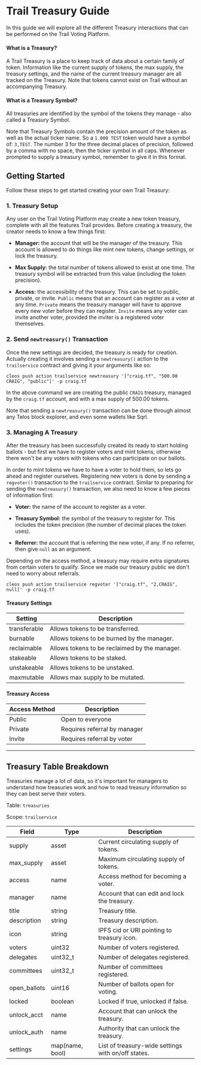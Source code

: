 # Trail Treasury Guide

In this guide we will explore all the different Treasury interactions that can be performed on the Trail Voting Platform.

#### What is a Treasury?

A Trail Treasury is a place to keep track of data about a certain family of token. Information like the current supply of tokens, the max supply, the treasury settings, and the name of the current treasury manager are all tracked on the Treasury. Note that tokens cannot exist on Trail without an accompanying Treasury.

#### What is a Treasury Symbol?

All treasuries are identified by the symbol of the tokens they manage - also called a Treasury Symbol. 

Note that Treasury Symbols contain the precision amount of the token as well as the actual ticker name. So a `1.000 TEST` token would have a symbol of: `3,TEST`. The number 3 for the three decimal places of precision, followed by a comma with no space, then the ticker symbol in all caps. Whenever prompted to supply a treasury symbol, remember to give it in this format.

## Getting Started

Follow these steps to get started creating your own Trail Treasury:

### 1. Treasury Setup

Any user on the Trail Voting Platform may create a new token treasury, complete with all the features Trail provides. Before creating a treasury, the creator needs to know a few things first: 

- **Manager:** the account that will be the manager of the treasury. This account is allowed to do things like mint new tokens, change settings, or lock the treasury.

- **Max Supply:** the total number of tokens allowed to exist at one time. The treasury symbol will be extracted from this value (including the token precision).

- **Access:** the accessibility of the treasury. This can be set to public, private, or invite. `Public` means that an account can register as a voter at any time. `Private` means the treasury manager will have to approve every new voter before they can register. `Invite` means any voter can invite another voter, provided the inviter is a registered voter themselves.

### 2. Send `newtreasury()` Transaction

Once the new settings are decided, the treasury is ready for creation. Actually creating it involves sending a `newtreasury()` action to the `trailservice` contract and giving it your arguments like so:

```
cleos push action trailservice newtreasury '["craig.tf", "500.00 CRAIG", "public"]' -p craig.tf
```

In the above command we are creating the public `CRAIG` treasury, managed by the `craig.tf` account, and with a max supply of 500.00 tokens.

Note that sending a `newtreasury()` transaction can be done through almost any Telos block explorer, and even some wallets like Sqrl.

### 3. Managing A Treasury

After the treasury has been successfully created its ready to start holding ballots - but first we have to register voters and mint tokens, otherwise there won't be any voters with tokens who can participate on our ballots.

In order to mint tokens we have to have a voter to hold them, so lets go ahead and register ourselves. Registering new voters is done by sending a `regvoter()` transaction to the `trailservice` contract. Similar to preparing for sending the `newtreasury()` transaction, we also need to know a few pieces of information first:

- **Voter:** the name of the account to register as a voter.

- **Treasury Symbol:** the symbol of the treasury to register for. This includes the token precision (the number of decimal places the token uses).

- **Referrer:** the account that is referring the new voter, if any. If no referrer, then give `null` as an argument.

Depending on the access method, a treasury may require extra signatures from certain voters to qualify. Since we made our treasury public we don't need to worry about referrals.

```
cleos push action trailservice regvoter '["craig.tf", "2,CRAIG", null]' -p craig.tf
```

#### Treasury Settings

| Setting | Description |
| --- | --- |
| transferable | Allows tokens to be transferred. |
| burnable | Allows tokens to be burned by the manager. |
| reclaimable | Allows tokens to be reclaimed by the manager. |
| stakeable | Allows tokens to be staked. |
| unstakeable | Allows tokens to be unstaked. |
| maxmutable | Allows max supply to be mutated. |

#### Treasury Access

| Access Method | Description |
| --- | --- |
| Public | Open to everyone |
| Private | Requires referral by manager |
| Invite | Requires referral by voter |

-----

## Treasury Table Breakdown

Treasuries manage a lot of data, so it's important for managers to understand how treasuries work and how to read treasury information so they can best serve their voters.

Table: `treasuries`

Scope: `trailservice`

| Field | Type | Description |
| --- | --- | --- |
| supply | asset | Current circulating supply of tokens. |
| max_supply | asset | Maximum circulating supply of tokens. |
| access | name | Access method for becoming a voter. |
| manager | name | Account that can edit and lock the treasury. |
| title | string | Treasury title. |
| description | string | Treasury description. |
| icon | string | IPFS cid or URI pointing to treasury icon. |
| voters | uint32 | Number of voters registered. |
| delegates | uint32_t | Number of delegates registered. |
| committees | uint32_t | Number of committees registered. |
| open_ballots | uint16 | Number of ballots open for voting. |
| locked | boolean | Locked if true, unlocked if false. |
| unlock_acct | name | Account that can unlock the treasury. |
| unlock_auth | name | Authority that can unlock the treasury. |
| settings | map(name, bool) | List of treasury-wide settings with on/off states. |
